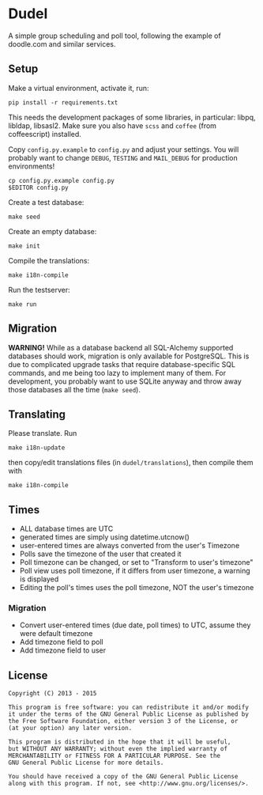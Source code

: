 # Dudel

A simple group scheduling and poll tool, following the example of doodle.com and similar services.

## Setup

Make a virtual environment, activate it, run:

    pip install -r requirements.txt

This needs the development packages of some libraries, in particular: libpq, libldap, libsasl2.
Make sure you also have `scss` and `coffee` (from coffeescript) installed.

Copy `config.py.example` to `config.py` and adjust your settings.
You will probably want to change `DEBUG`, `TESTING` and `MAIL_DEBUG` for production environments!

    cp config.py.example config.py
    $EDITOR config.py

Create a test database:

    make seed

Create an empty database:

    make init

Compile the translations:

    make i18n-compile

Run the testserver:

    make run

## Migration

**WARNING!** While as a database backend all SQL-Alchemy supported databases
should work, migration is only available for PostgreSQL. This is due to complicated
upgrade tasks that require database-specific SQL commands, and me being too lazy to
implement many of them. For development, you probably want to use SQLite anyway and
throw away those databases all the time (`make seed`).

## Translating

Please translate. Run

    make i18n-update

then copy/edit translations files (in `dudel/translations`), then compile them with

    make i18n-compile

## Times

- ALL database times are UTC
- generated times are simply using datetime.utcnow()
- user-entered times are always converted from the user's Timezone
- Polls save the timezone of the user that created it
- Poll timezone can be changed, or set to "Transform to user's timezone"
- Poll view uses poll timezone, if it differs from user timezone, a warning is displayed
- Editing the poll's times uses the poll timezone, NOT the user's timezone

### Migration

- Convert user-entered times (due date, poll times) to UTC, assume they were default timezone
- Add timezone field to poll
- Add timezone field to user

## License

    Copyright (C) 2013 - 2015

    This program is free software: you can redistribute it and/or modify
    it under the terms of the GNU General Public License as published by
    the Free Software Foundation, either version 3 of the License, or
    (at your option) any later version.

    This program is distributed in the hope that it will be useful,
    but WITHOUT ANY WARRANTY; without even the implied warranty of
    MERCHANTABILITY or FITNESS FOR A PARTICULAR PURPOSE. See the
    GNU General Public License for more details.

    You should have received a copy of the GNU General Public License
    along with this program. If not, see <http://www.gnu.org/licenses/>.
